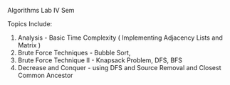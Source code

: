 Algorithms Lab IV Sem 

Topics Include: 
1) Analysis - Basic Time Complexity ( Implementing Adjacency Lists and Matrix ) 
2) Brute Force Techniques - Bubble Sort, 
3) Brute Force Technique II - Knapsack Problem, DFS, BFS
4) Decrease and Conquer - using DFS and Source Removal and Closest Common Ancestor 
